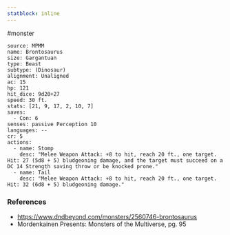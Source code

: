```yaml
---
statblock: inline
---
```

 #monster 

```statblock
source: MPMM
name: Brontosaurus
size: Gargantuan
type: Beast
subtype: (Dinosaur)
alignment: Unaligned
ac: 15
hp: 121
hit_dice: 9d20+27
speed: 30 ft.
stats: [21, 9, 17, 2, 10, 7]
saves:
  - Con: 6
senses: passive Perception 10
languages: --
cr: 5
actions:
  - name: Stomp
    desc: "Melee Weapon Attack: +8 to hit, reach 20 ft., one target. Hit: 27 (5d8 + 5) bludgeoning damage, and the target must succeed on a DC 14 Strength saving throw or be knocked prone."
  - name: Tail
    desc: "Melee Weapon Attack: +8 to hit, reach 20 ft., one target. Hit: 32 (6d8 + 5) bludgeoning damage."
```

### References

* https://www.dndbeyond.com/monsters/2560746-brontosaurus
* Mordenkainen Presents: Monsters of the Multiverse, pg. 95
